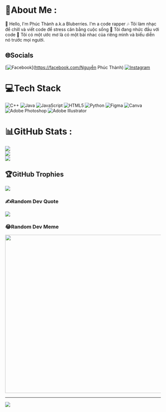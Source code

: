 # 💫About Me :
👋 Hello, I'm Phúc Thành a.k.a Bluberries. I'm a code rapper
🎶 Tôi làm nhạc để chill và viết code để stress cân bằng cuộc sống
🤦‍ Tôi đang nhức đầu với code
🤘 Tôi có một ước mơ là có một bài nhac của riêng mình và biểu diễn nó trước mọi người.

## 🌐Socials
[![Facebook](https://img.shields.io/badge/Facebook-%231877F2.svg?logo=Facebook&logoColor=white)](https://facebook.com/Nguyễn Phúc Thành) [![Instagram](https://img.shields.io/badge/Instagram-%23E4405F.svg?logo=Instagram&logoColor=white)](https://instagram.com/foodthnk) 

# 💻Tech Stack
![C++](https://img.shields.io/badge/c++-%2300599C.svg?style=for-the-badge&logo=c%2B%2B&logoColor=white) ![Java](https://img.shields.io/badge/java-%23ED8B00.svg?style=for-the-badge&logo=java&logoColor=white) ![JavaScript](https://img.shields.io/badge/javascript-%23323330.svg?style=for-the-badge&logo=javascript&logoColor=%23F7DF1E) ![HTML5](https://img.shields.io/badge/html5-%23E34F26.svg?style=for-the-badge&logo=html5&logoColor=white) ![Python](https://img.shields.io/badge/python-3670A0?style=for-the-badge&logo=python&logoColor=ffdd54) 	![Figma](https://img.shields.io/badge/figma-%23F24E1E.svg?style=for-the-badge&logo=figma&logoColor=white) ![Canva](https://img.shields.io/badge/Canva-%2300C4CC.svg?style=for-the-badge&logo=Canva&logoColor=white) ![Adobe Photoshop](https://img.shields.io/badge/adobephotoshop-%2331A8FF.svg?style=for-the-badge&logo=adobephotoshop&logoColor=white) ![Adobe Illustrator](https://img.shields.io/badge/adobeillustrator-%23FF9A00.svg?style=for-the-badge&logo=adobeillustrator&logoColor=white)
# 📊GitHub Stats :
![](https://github-readme-stats.vercel.app/api?username=phucthanh-github&theme=radical&hide_border=false&include_all_commits=false&count_private=false)<br/>
![](https://github-readme-streak-stats.herokuapp.com/?user=phucthanh-github&theme=radical&hide_border=false)<br/>
![](https://github-readme-stats.vercel.app/api/top-langs/?username=phucthanh-github&theme=radical&hide_border=false&include_all_commits=false&count_private=false&layout=compact)

## 🏆GitHub Trophies
![](https://github-trophies.vercel.app/?username=phucthanh-github&theme=radical&no-frame=false&no-bg=false&margin-w=4)

### ✍️Random Dev Quote
![](https://quotes-github-readme.vercel.app/api?type=horizontal&theme=dark)

### 😂Random Dev Meme
<img src="https://random-memer.herokuapp.com/" width="512px"/>

---
[![](https://visitcount.itsvg.in/api?id=phucthanh-github&icon=0&color=0)](https://visitcount.itsvg.in)
